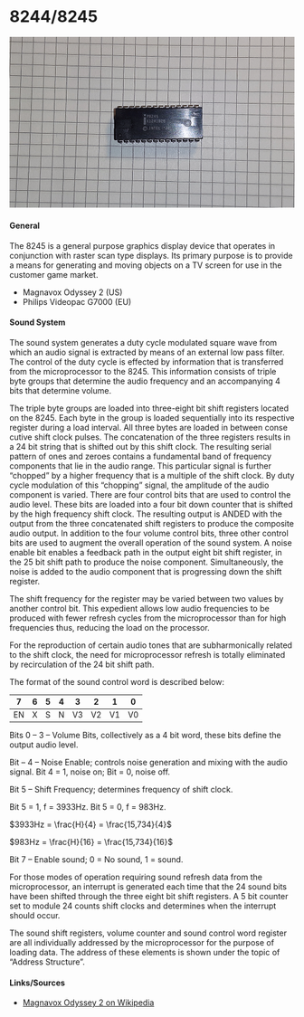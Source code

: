 # 8244/8245

<img src="8245.png" width="600">

#### General
The 8245 is a general purpose graphics display device that operates in conjunction with raster scan type displays. Its primary purpose is to provide a means for generating and moving objects on a TV screen for use in the customer game market.

- Magnavox Odyssey 2 (US)
- Philips Videopac G7000 (EU)

#### Sound System

The sound system generates a duty cycle modulated square wave from which an audio
signal is extracted by means of an external low pass filter. The control of the
duty cycle is effected by information that is transferred from the microprocessor
to the 8245. This information consists of triple byte groups that determine the
audio frequency and an accompanying 4 bits that determine volume.

The triple byte groups are loaded into three-eight bit shift registers located
on the 8245. Each byte in the group is loaded sequentially into its respective
register during a load interval. All three bytes are loaded in between conse
cutive shift clock pulses. The concatenation of the three registers results
in a 24 bit string that is shifted out by this shift clock. The resulting
serial pattern of ones and zeroes contains a fundamental band of frequency
components that lie in the audio range. This particular signal is further
“chopped” by a higher frequency that is a multiple of the shift clock. By
duty cycle modulation of this “chopping” signal, the amplitude of the audio
component is varied. There are four control bits that are used to control the
audio level. These bits are loaded into a four bit down counter that is shifted
by the high frequency shift clock. The resulting output is ANDED with the output
from the three concatenated shift registers to produce the composite audio output.
In addition to the four volume control bits, three other control bits are used
to augment the overall operation of the sound system. A noise enable bit enables
a feedback path in the output eight bit shift register, in the 25 bit shift path
to produce the noise component. Simultaneously, the noise is added to the audio
component that is progressing down the shift register.

The shift frequency for the register may be varied between two values by another
control bit. This expedient allows low audio frequencies to be produced with
fewer refresh cycles from the microprocessor than for high frequencies thus, 
reducing the load on the processor.

For the reproduction of certain audio tones that are subharmonically related to
the shift clock, the need for microprocessor refresh is totally eliminated by
recirculation of the 24 bit shift path.

The format of the sound control word is described below:

| 7  | 6 | 5 | 4 | 3  | 2  | 1  | 0  |
|----|---|---|---|----|----|----|----|
| EN | X | S | N | V3 | V2 | V1 | V0 |

Bits 0 – 3 – Volume Bits, collectively as a 4 bit word, these bits define the
output audio level.

Bit – 4 – Noise Enable; controls noise generation and mixing with the audio
signal. Bit 4 = 1, noise on; Bit = 0, noise off.

Bit 5 – Shift Frequency; determines frequency of shift clock.

Bit 5 = 1, f = 3933Hz. Bit 5 = 0, f = 983Hz.

$3933Hz = \frac{H}{4} = \frac{15,734}{4}$

$983Hz = \frac{H}{16} = \frac{15,734}{16}$

Bit 7 – Enable sound; 0 = No sound, 1 = sound.

For those modes of operation requiring sound refresh data from the microprocessor,
an interrupt is generated each time that the 24 sound bits have been shifted through
the three eight bit shift registers. A 5 bit counter set to module 24 counts shift
clocks and determines when the interrupt should occur.

The sound shift registers, volume counter and sound control word register are all
individually addressed by the microprocessor for the purpose of loading data. The
address of these elements is shown under the topic of “Address Structure”.

#### Links/Sources
- [Magnavox Odyssey 2 on Wikipedia](https://en.wikipedia.org/wiki/Magnavox_Odyssey_20)
